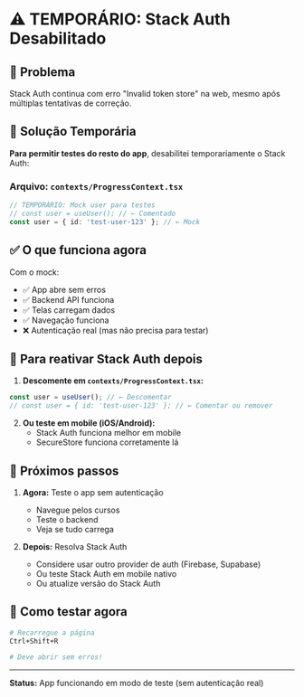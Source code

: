 # ⚠️ TEMPORÁRIO: Stack Auth Desabilitado

## 🐛 Problema

Stack Auth continua com erro "Invalid token store" na web, mesmo após múltiplas tentativas de correção.

## 🔧 Solução Temporária

**Para permitir testes do resto do app**, desabilitei temporariamente o Stack Auth:

### Arquivo: `contexts/ProgressContext.tsx`

```typescript
// TEMPORÁRIO: Mock user para testes
// const user = useUser(); // ← Comentado
const user = { id: 'test-user-123' }; // ← Mock
```

## ✅ O que funciona agora

Com o mock:
- ✅ App abre sem erros
- ✅ Backend API funciona
- ✅ Telas carregam dados
- ✅ Navegação funciona
- ❌ Autenticação real (mas não precisa para testar)

## 🔄 Para reativar Stack Auth depois

1. **Descomente em `contexts/ProgressContext.tsx`:**
```typescript
const user = useUser(); // ← Descomentar
// const user = { id: 'test-user-123' }; // ← Comentar ou remover
```

2. **Ou teste em mobile (iOS/Android):**
   - Stack Auth funciona melhor em mobile
   - SecureStore funciona corretamente lá

## 📝 Próximos passos

1. **Agora:** Teste o app sem autenticação
   - Navegue pelos cursos
   - Teste o backend
   - Veja se tudo carrega

2. **Depois:** Resolva Stack Auth
   - Considere usar outro provider de auth (Firebase, Supabase)
   - Ou teste Stack Auth em mobile nativo
   - Ou atualize versão do Stack Auth

## 🚀 Como testar agora

```bash
# Recarregue a página
Ctrl+Shift+R

# Deve abrir sem erros!
```

---

**Status:** App funcionando em modo de teste (sem autenticação real)
